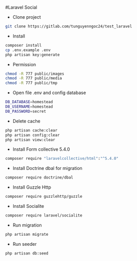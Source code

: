 #Laravel Social

- Clone project
```bash
git clone https://gitlab.com/tunguyenngoc24/test_laravel
```
- Install
```bash
composer install
cp .env.example .env
php artisan key:generate
```
- Permission
```bash
chmod -R 777 public/images
chmod -R 777 public/media
chmod -R 777 public/tmp
```

* Open file .env and config database
```bash
DB_DATABASE=homestead
DB_USERNAME=homestead
DB_PASSWORD=secret
```

* Delete cache
```bash
php artisan cache:clear
php artisan config:clear
php artisan view:clear
```

* Install Form collective 5.4.0
```bash
composer require "laravelcollective/html":"^5.4.0"
```

* Install Doctrine dbal for migration
```bash
composer require doctrine/dbal
```

* Install Guzzle Http
```bash
composer require guzzlehttp/guzzle
```

* Install Socialite
```bash
composer require laravel/socialite
```

* Run migration
```bash
php artisan migrate
```

* Run seeder
```bash
php artisan db:seed
```
